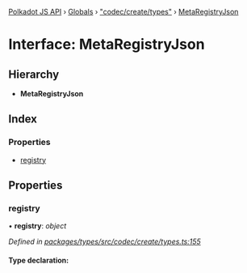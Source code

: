 [Polkadot JS API](../README.md) › [Globals](../globals.md) › ["codec/create/types"](../modules/_codec_create_types_.md) › [MetaRegistryJson](_codec_create_types_.metaregistryjson.md)

# Interface: MetaRegistryJson

## Hierarchy

* **MetaRegistryJson**

## Index

### Properties

* [registry](_codec_create_types_.metaregistryjson.md#registry)

## Properties

###  registry

• **registry**: *object*

*Defined in [packages/types/src/codec/create/types.ts:155](https://github.com/polkadot-js/api/blob/c576c689d/packages/types/src/codec/create/types.ts#L155)*

#### Type declaration:
